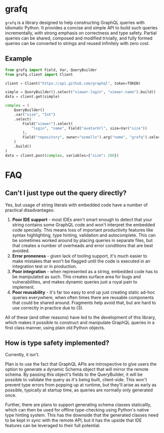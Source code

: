 # grafq

`grafq` is a library designed to help constructing GraphQL queries with idiomatic Python. It provides a concise and simple API to build such queries incrementally, with strong emphasis on correctness and type safety. Partial queries can be shared, composed and modified trivially, and fully formed queries can be converted to strings and reused infinitely with zero cost.

## Example

```python
from grafq import Field, Var, QueryBuilder
from grafq.client import Client

client = Client("https://api.github.com/graphql", token=TOKEN)

simple = QueryBuilder().select("viewer.login", "viewer.name").build()
data = client.get(simple)

complex = (
    QueryBuilder()
    .var("size", "Int")
    .select(
        Field("viewer").select(
            "login", "name", Field("avatarUrl", size=Var("size"))
        ),
        Field("repository", owner="asmello").arg("name", "grafq").select("url"),
    )
    .build()
)
data = client.post(complex, variables={"size": 200})
```

# FAQ
## Can't I just type out the query directly?
Yes, but usage of string literals with embedded code have a number of practical disadvantages:
1. **Poor IDE support** - most IDEs aren't smart enough to detect that your string contains some GraphQL code and won't interpret the embedded code specially. This means loss of important productivity features like syntax highlighting, type hinting, validation and autocomplete. This can be sometimes worked around by placing queries in separate files, but that creates a number of overheads and error conditions that are best avoided.
2. **Error proneness** - given lack of tooling support, it's much easier to make mistakes that won't be flagged until the code is executed in an integration test or in production.
3. **Poor integration** - when represented as a string, embedded code has to be manipulated as such. This creates surface area for bugs and vulnerabilities, and makes dynamic queries just a royal pain to implement.
4. **Poor reusability** - it's far too easy to end up just creating static ad-hoc queries everywhere, when often times there are reusable components that could be shared around. Fragments help avoid that, but are hard to use correctly in practice due to (3).

All of these (and other reasons) have led to the development of this library, which makes it possible to construct and manipulate GraphQL queries in a first class manner, using plain old Python objects.

## How is type safety implemented?

Currently, it isn't.

Plan is to use the fact that GraphQL APIs are introspective to give users the option to generate a dynamic Schema object that will mirror the remote schema. By passing this object's fields to the QueryBuilder, it will be possible to validate the query as it's being built, client-side. This won't prevent type errors from popping up at runtime, but they'll arise as early as possible, typically at startup time, as queries are normally only generated once.

Further, there are plans to support generating schema classes staticallly, which can then be used for offline type-checking using Python's native type hinting system. This has the downside that the generated classes need to be kept in sync with the remote API, but it has the upside that IDE features can be leveraged to their full potential.

